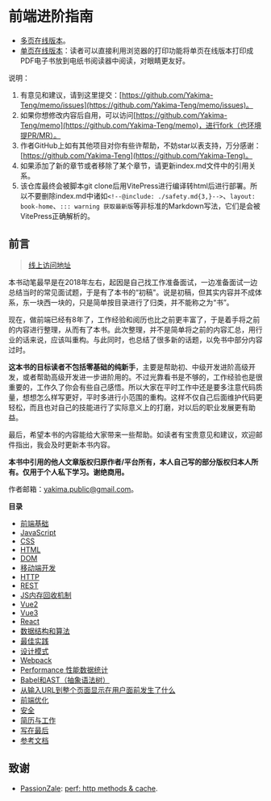 # 前端进阶指南

- [多页在线版本](https://www.orzzone.com/writings)。
- [单页在线版本](https://www.orzzone.com/frontend)：读者可以直接利用浏览器的打印功能将单页在线版本打印成PDF电子书放到电纸书阅读器中阅读，对眼睛更友好。

说明：

1. 有意见和建议，请到这里提交：[https://github.com/Yakima-Teng/memo/issues](https://github.com/Yakima-Teng/memo/issues)。
2. 如果你想修改内容后自用，可以访问[https://github.com/Yakima-Teng/memo](https://github.com/Yakima-Teng/memo)，进行fork（也环境提PR/MR）。
3. 作者GitHub上如有其他项目对你有些许帮助，不妨star以表支持，万分感谢：[https://github.com/Yakima-Teng](https://github.com/Yakima-Teng)。
4. 如果添加了新的章节或者移除了某个章节，请更新index.md文件中的引用关系。
5. 该仓库最终会被脚本git clone后用VitePress进行编译转html后进行部署。所以不要删除index.md中诸如`<!--@include: ./safety.md{3,}-->`、`layout: book-home`、`::: warning 获取最新版`等非标准的Markdown写法，它们是会被VitePress正确解析的。

## 前言

> [线上访问地址](https://www.orzzone.com/writings)

本书动笔最早是在2018年左右，起因是自己找工作准备面试，一边准备面试一边总结当时的常见面试题，于是有了本书的“初稿"。说是初稿，但其实内容并不成体系，东一块西一块的，只是简单按目录进行了归类，并不能称之为“书”。

现在，做前端已经有8年了，工作经验和阅历也比之前更丰富了，于是着手将之前的内容进行整理，从而有了本书。此次整理，并不是简单将之前的内容汇总，用行业的话来说，应该叫重构。与此同时，也总结了很多新的话题，以免书中部分内容过时。

**这本书的目标读者不包括零基础的纯新手**，主要是帮助初、中级开发进阶高级开发，或者帮助高级开发进一步进阶用的。不过光靠看书是不够的，工作经验也是很重要的，工作久了你会有些自己感悟。所以大家在平时工作中还是要多注意代码质量，想想怎么样写更好，平时多进行小范围的重构。这样不仅自己后面维护代码更轻松，而且也对自己的技能进行了实际意义上的打磨，对以后的职业发展更有助益。

最后，希望本书的内容能给大家带来一些帮助。如读者有宝贵意见和建议，欢迎邮件指出，我会及时更新本书内容。

**本书中引用的他人文章版权归原作者/平台所有，本人自己写的部分版权归本人所有。仅用于个人私下学习。谢绝商用。**

作者邮箱：[yakima.public@gmail.com](mailto:yakima.public@gmail.com?subject=github-memo)。

**目录**

- [前端基础](./base.md)
- [JavaScript](./javascript.md)
- [CSS](./css.md)
- [HTML](./html.md)
- [DOM](./dom.md)
- [移动端开发](./wap.md)
- [HTTP](./http.md)
- [REST](./rest.md)
- [JS内存回收机制](./garbage-collection.md)
- [Vue2](./vue2.md)
- [Vue3](./vue3.md)
- [React](./react.md)
- [数据结构和算法](./data-structure.md)
- [最佳实践](./best-practices.md)
- [设计模式](./design-patterns.md)
- [Webpack](./webpack.md)
- [Performance 性能数据统计](./performance.md)
- [Babel和AST（抽象语法树）](./babel.md)
- [从输入URL到整个页面显示在用户面前发生了什么](./page-load.md)
- [前端优化](./optimize.md)
- [安全](./safety.md)
- [简历与工作](./job.md)
- [写在最后](./last.md)
- [参考文档](./reference.md)

## 致谢

- [PassionZale](https://github.com/PassionZale): [perf: http methods & cache](https://github.com/Yakima-Teng/memo/pull/19).
